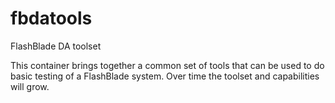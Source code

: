 # fbdatools
 FlashBlade DA toolset

 This container brings together a common set of tools that can be used to do basic testing of a FlashBlade system. Over time the toolset and capabilities will grow.
